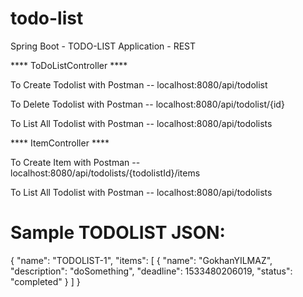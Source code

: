 # todo-list

Spring Boot - TODO-LIST Application - REST

**** ToDoListController **** 

To Create Todolist with Postman
-- localhost:8080/api/todolist

To Delete Todolist with Postman
-- localhost:8080/api/todolist/{id}

To List All Todolist with Postman
-- localhost:8080/api/todolists


**** ItemController ****

To Create Item with Postman
-- localhost:8080/api/todolists/{todolistId}/items

To List All Todolist with Postman
-- localhost:8080/api/todolists


# Sample TODOLIST JSON:

{
  "name": "TODOLIST-1",
  "items": [
    {
      "name": "GokhanYILMAZ",
      "description": "doSomething",
      "deadline": 1533480206019,
      "status": "completed"
    }
  ]
}
